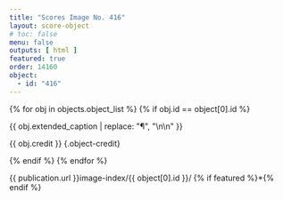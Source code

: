 ```yaml
---
title: "Scores Image No. 416"
layout: score-object
# toc: false
menu: false
outputs: [ html ]
featured: true
order: 14160
object:
  - id: "416"
---
```


{% for obj in objects.object_list %}
{% if obj.id == object[0].id %}

{{ obj.extended_caption | replace: "¶", "\n\n" }}

{{ obj.credit }} {.object-credit}

{% endif %}
{% endfor %}

<div class="object-credit object-url is-print-only">

{{ publication.url }}image-index/{{ object[0].id }}/ {% if featured %}*{% endif %}

</div>
